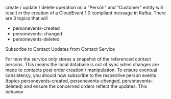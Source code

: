 

 create / update / delete operation on a "Person" and "Customer" entity will result in the creation of a CloudEvent 1.0 compliant message in Kafka. There are 3 topics that will 

* personevents-created
* personevents-changed
* personevents-deleted



Subscribe to Contact Updates from Contact Service

For now the service only stores a snapshot of the referenced contact persons. This means the local database is out of sync when changes are made to contacts post order creation / manipulation. To ensure eventual consistency, you should now subscribe to the respective person events (topics personevents-created, personevents-changed, personevents-deleted) and ensure the concerned orders reflect the updates. This behavior 






